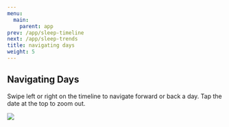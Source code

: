 ```yaml
---
menu:
  main:
    parent: app
prev: /app/sleep-timeline
next: /app/sleep-trends
title: navigating days
weight: 5
---
```


## Navigating Days


Swipe left or right on the timeline to navigate forward or back a day. Tap the date at the top to zoom out.

![](/img/sleep-trends.jpeg)